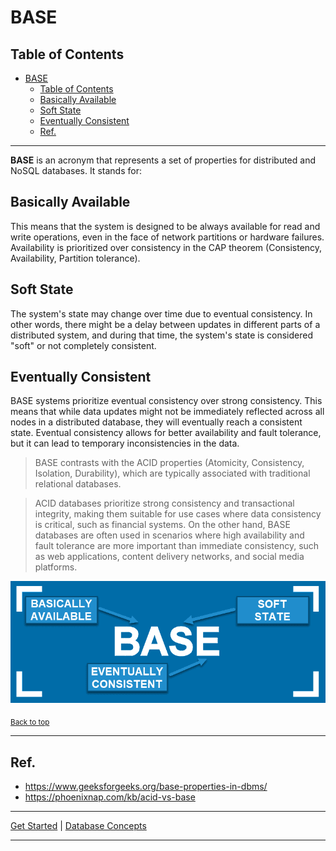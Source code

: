 # BASE

## Table of Contents
<!-- TOC -->
* [BASE](#base)
  * [Table of Contents](#table-of-contents)
  * [Basically Available](#basically-available)
  * [Soft State](#soft-state)
  * [Eventually Consistent](#eventually-consistent)
  * [Ref.](#ref)
<!-- TOC -->
---

**BASE** is an acronym that represents a set of properties for distributed and NoSQL databases. It stands for:

## Basically Available

This means that the system is designed to be always available for read and write operations, even in the face of network partitions or hardware failures. Availability is prioritized over consistency in the CAP theorem (Consistency, Availability, Partition tolerance).


## Soft State

The system's state may change over time due to eventual consistency. In other words, there might be a delay between updates in different parts of a distributed system, and during that time, the system's state is considered "soft" or not completely consistent.


## Eventually Consistent

BASE systems prioritize eventual consistency over strong consistency. This means that while data updates might not be immediately reflected across all nodes in a distributed database, they will eventually reach a consistent state. Eventual consistency allows for better availability and fault tolerance, but it can lead to temporary inconsistencies in the data.


>BASE contrasts with the ACID properties (Atomicity, Consistency, Isolation, Durability), which are typically associated with traditional relational databases. 

>ACID databases prioritize strong consistency and transactional integrity, making them suitable for use cases where data consistency is critical, such as financial systems. On the other hand, BASE databases are often used in scenarios where high availability and fault tolerance are more important than immediate consistency, such as web applications, content delivery networks, and social media platforms.

![img.png](../../../img/base.png)

<sub>[Back to top](#table-of-contents)</sub>

---

## Ref.

- https://www.geeksforgeeks.org/base-properties-in-dbms/
- https://phoenixnap.com/kb/acid-vs-base

---

[Get Started](../../../get-started.md) |
[Database Concepts](../../../get-started.md#database-concepts)

___

